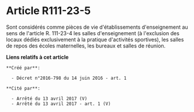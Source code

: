 # Article R111-23-5

Sont considérés comme pièces de vie d'établissements d'enseignement au sens de l'article R. 111-23-4 les salles
d'enseignement (à l'exclusion des locaux dédiés exclusivement à la pratique d'activités sportives), les salles de repos des
écoles maternelles, les bureaux et salles de réunion.

**Liens relatifs à cet article**

	**Créé par**:

	  - Décret n°2016-798 du 14 juin 2016 - art. 1

	**Cité par**:

	  - Arrêté du 13 avril 2017 (V)
	  - Arrêté du 13 avril 2017 - art. 1 (V)
